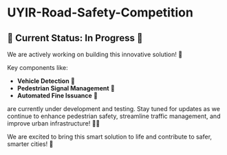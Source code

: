 # UYIR-Road-Safety-Competition

## 🚧 Current Status: In Progress 🚧

We are actively working on building this innovative solution! 🚀

Key components like:
- **Vehicle Detection** 🚗
- **Pedestrian Signal Management** 🚦
- **Automated Fine Issuance** 💸

are currently under development and testing. Stay tuned for updates as we continue to enhance pedestrian safety, streamline traffic management, and improve urban infrastructure! 🔧✨

We are excited to bring this smart solution to life and contribute to safer, smarter cities! 🌆
